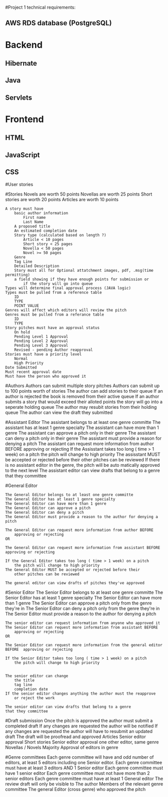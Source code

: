 #Project 1 technical requirements:
## AWS RDS database (PostgreSQL)
#   Backend
##    Hibernate 
##    Java
##    Servlets
#   Frontend
##    HTML 
##    JavaScript
##    CSS

#User stories 

#Stories
	Novels are worth 50 points
	Novellas are worth 25 points
	Short stories are worth 20 points
	Articles are worth 10 points 
	
	A story must have 
		basic author information 
			First name 
			Last Name
		A proposed title 
		An estimated completion date
		Story type (calculated based on length ?)
			Article < 10 pages
			Short story < 25 pages
			Novella < 50 pages
			Novel >= 50 pages
		Genre
		Tag Line
		Detailed Description 
		Story must all for Optional attatchment images, pdf, .msg(time permitting)
		a field showing if they have enough points for submission or 
			if the story will go into queue
	Types will determine final approval process (JAVA logic)
	Types must be pulled from a reference table 
		ID
		TYPE
		POINT VALUE
	Genres will affect which editors will review the pitch
	Genres must be pulled from a referance table 
		ID
		TYPE
	Story pitches must have an approval status 
		On hold
		Pending Level 1 Approval
		Pending Level 2 Approval
		Pending Level 3 Approval
		Revised - pending Author reapproval
	Stories must have a priority level
		Normal 
		High Priority
	Date Submitted
	Must recent approval date
	Must have the person who approved it 
		
		
			
	

#Authors
	Authors can submit multiple story pitches 
	Authors can submit up to 100 points worth of stories 
	The author can add stories to their queue
	If an author is rejected the book is removed from their active queue
	If an author submits a story that would exceed their alloted points
		the story will go into a seperate holding queue
	The author may resubit stories from their holding queue
	The author can view the draft they submitted
	
	
#Assistant Editor
	The assistant belongs to at least one genre committe
	The assistant has at least 1 genre specialty
	The assistant can have more than 1 genre
	The assistant can approve a pitch only in their genre
	The assistant can deny a pitch only in their genre
	The assistant must provide a reason for denying a pitch
	The assistant can request more information from author BEFORE 
		approving or rejecting 
	If the Assisstant takes too long ( time > 1 week) on a pitch
		the pitch will change to high priority 
	The assisstant MUST be accepted or rejected before their 
		other pitches can be reviewed
	If there is no assistant editor in the genre, the pitch will be 
		auto matically approved to the next level 
	The assistant editor can view drafts that belong to a genre 
		that they committee

#General Editor
	
	The General Editor belongs to at least one genre committe
	The General Editor has at least 1 genre specialty
	The General Editor can have more than 1 genre
	The General Editor can approve a pitch 
	The General Editor can deny a pitch 
	The General Editor must provide a reason to the author for denying a pitch
	
	The General Editor can request more information from author BEFORE 
		approving or rejecting 
	OR
	
	The General Editor can request more information from assistant BEFORE 
	approving or rejecting 
	
	If the General Editor takes too long ( time > 1 week) on a pitch
		the pitch will change to high priority 
	The General Editor MUST be accepted or rejected before their 
		other pitches can be reviewed
		
	The general editor can view drafts of pitches they've approved
	

#Senior Editor
	The Senior Editor belongs to at least one genre committe
	The Senior Editor has at least 1 genre specialty
	The Senior Editor can have more than 1 genre
	The Senior Editor can approve a pitch only from the genre they're in
	The Senior Editor can deny a pitch only from the genre they're in
	The Senior Editor must provide a reason to the author for denying a pitch
	
	The senior editor can request information from anyone who approved it
	The Senior Editor can request more information from assistant BEFORE 
		approving or rejecting 
	OR
	
	The Senior Editor can request more information from the general editor BEFORE  approving or rejecting 
	
	If the Senior Editor takes too long ( time > 1 week) on a pitch
		the pitch will change to high priority 
	
		
	The senior editor can change 
		the title 
		tag line
		completion date 
	If the senior editor changes anything the author must the reapprove 
		or reject the work
		
	The senior editor can view drafts that belong to a genre 
	that they committee

#Draft submission
	Once the pitch is approved the author must submit a completed draft
	If any changes are requested the author will be notified
	If any changes are requested the author will have to resubmit an
		updated draft
	The draft will be proofread and approved 
		Articles 
			Senior editor approval
		Short stories
			Senior editor approval
			one other editor, same genre
		Novellas / Novels
			Majority Approval of editors in genre
	
		

#Genre committees
	Each genre committee will have and odd number of editors, at least 5 editors including one Senior editor.
	Each genre committee must have at least 3 editors AND 1 Senior editor 
	Each genre committee must have 1 senior editor
	Each genre committee must not have more than 2 senior editors 
	Each genre committee must have at least 1 General editor 
	The review draft will only be visible to 
		The author 
		Members of the relevant genre committee 
		The general Editor (cross genre) who approved the pitch
	
	